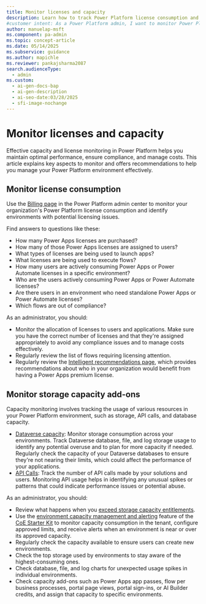 ```yaml
---
title: Monitor licenses and capacity
description: Learn how to track Power Platform license consumption and storage capacity to maintain compliance and manage costs effectively.
#customer intent: As a Power Platform admin, I want to monitor Power Platform license consumption so that I can ensure compliance and manage costs effectively.
author: manuelap-msft
ms.component: pa-admin
ms.topic: concept-article
ms.date: 05/14/2025
ms.subservice: guidance
ms.author: mapichle
ms.reviewer: pankajsharma2087
search.audienceType:
  - admin
ms.custom:
  - ai-gen-docs-bap
  - ai-gen-description
  - ai-seo-date:03/28/2025
  - sfi-image-nochange
---
```


# Monitor licenses and capacity

Effective capacity and license monitoring in Power Platform helps you maintain optimal performance, ensure compliance, and manage costs. This article explains key aspects to monitor and offers recommendations to help you manage your Power Platform environment effectively.

## Monitor license consumption

Use the [Billing page](/power-platform/admin/view-license-consumption-issues) in the Power Platform admin center to monitor your organization's Power Platform license consumption and identify environments with potential licensing issues.

Find answers to questions like these:

- How many Power Apps licenses are purchased?
- How many of those Power Apps licenses are assigned to users?
- What types of licenses are being used to launch apps?
- What licenses are being used to execute flows?
- How many users are actively consuming Power Apps or Power Automate licenses in a specific environment?
- Who are the users actively consuming Power Apps or Power Automate licenses?
- Are there users in an environment who need standalone Power Apps or Power Automate licenses?
- Which flows are out of compliance?

As an administrator, you should:

- Monitor the allocation of licenses to users and applications. Make sure you have the correct number of licenses and that they're assigned appropriately to avoid any compliance issues and to manage costs effectively.
- Regularly review the list of flows requiring licensing attention.
- Regularly review the [Intelligent recommendations page](/power-platform/admin/get-recommendations-licensing), which provides recommendations about who in your organization would benefit from having a Power Apps premium license.

## Monitor storage capacity add-ons

Capacity monitoring involves tracking the usage of various resources in your Power Platform environment, such as storage, API calls, and database capacity.

- [Dataverse capacity](/power-platform/admin/capacity-storage): Monitor storage consumption across your environments. Track Dataverse database, file, and log storage usage to identify any potential overuse and to plan for more capacity if needed. Regularly check the capacity of your Dataverse databases to ensure they're not nearing their limits, which could affect the performance of your applications.
- [API Calls](/power-platform/admin/analytics-common-data-service#api-call-statistics): Track the number of API calls made by your solutions and users. Monitoring API usage helps in identifying any unusual spikes or patterns that could indicate performance issues or potential abuse.

As an administrator, you should:

- Review what happens when you [exceed storage capacity entitlements](/power-platform/admin/capacity-storage#changes-for-exceeding-storage-capacity-entitlements).
- Use the [environment capacity management and alerting](/power-platform/guidance/coe/capacity-alerting) feature of the [CoE Starter Kit](/power-platform/guidance/coe/starter-kit) to monitor capacity consumption in the tenant, configure approved limits, and receive alerts when an environment is near or over its approved capacity.
- Regularly check the capacity available to ensure users can create new environments.
- Check the top storage used by environments to stay aware of the highest-consuming ones.
- Check database, file, and log charts for unexpected usage spikes in individual environments.
- Check capacity add-ons such as Power Apps app passes, flow per business processes, portal page views, portal sign-ins, or AI Builder credits, and assign that capacity to specific environments.
